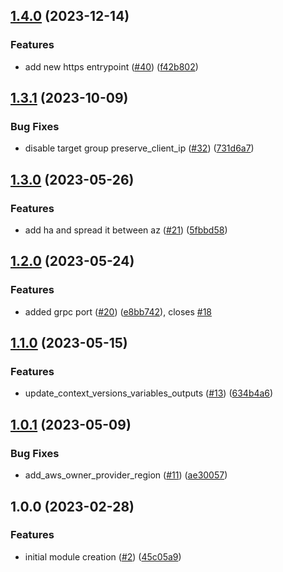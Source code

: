 ## [1.4.0](https://github.com/justtrackio/terraform-aws-ecs-traefik/compare/v1.3.1...v1.4.0) (2023-12-14)


### Features

* add new https entrypoint ([#40](https://github.com/justtrackio/terraform-aws-ecs-traefik/issues/40)) ([f42b802](https://github.com/justtrackio/terraform-aws-ecs-traefik/commit/f42b80296a321e371f19448bde06aba459ef2eb1))

## [1.3.1](https://github.com/justtrackio/terraform-aws-ecs-traefik/compare/v1.3.0...v1.3.1) (2023-10-09)


### Bug Fixes

* disable target group preserve_client_ip ([#32](https://github.com/justtrackio/terraform-aws-ecs-traefik/issues/32)) ([731d6a7](https://github.com/justtrackio/terraform-aws-ecs-traefik/commit/731d6a7aa2b4fbe11b4ae4e58ba439d7e2b336f8))

## [1.3.0](https://github.com/justtrackio/terraform-aws-ecs-traefik/compare/v1.2.0...v1.3.0) (2023-05-26)


### Features

* add ha and spread it between az ([#21](https://github.com/justtrackio/terraform-aws-ecs-traefik/issues/21)) ([5fbbd58](https://github.com/justtrackio/terraform-aws-ecs-traefik/commit/5fbbd58531891ec84b5499b675815c563534c704))

## [1.2.0](https://github.com/justtrackio/terraform-aws-ecs-traefik/compare/v1.1.0...v1.2.0) (2023-05-24)


### Features

* added grpc port ([#20](https://github.com/justtrackio/terraform-aws-ecs-traefik/issues/20)) ([e8bb742](https://github.com/justtrackio/terraform-aws-ecs-traefik/commit/e8bb742ee4bb57cafe42eec3ee2c5a6833d09019)), closes [#18](https://github.com/justtrackio/terraform-aws-ecs-traefik/issues/18)

## [1.1.0](https://github.com/justtrackio/terraform-aws-ecs-traefik/compare/v1.0.1...v1.1.0) (2023-05-15)


### Features

* update_context_versions_variables_outputs ([#13](https://github.com/justtrackio/terraform-aws-ecs-traefik/issues/13)) ([634b4a6](https://github.com/justtrackio/terraform-aws-ecs-traefik/commit/634b4a68753dfbc57bfcee43d7f8b244e9db7127))

## [1.0.1](https://github.com/justtrackio/terraform-aws-ecs-traefik/compare/v1.0.0...v1.0.1) (2023-05-09)


### Bug Fixes

* add_aws_owner_provider_region ([#11](https://github.com/justtrackio/terraform-aws-ecs-traefik/issues/11)) ([ae30057](https://github.com/justtrackio/terraform-aws-ecs-traefik/commit/ae300578c2a1626d02efc1d0ac42d29cb738c54b))

## 1.0.0 (2023-02-28)


### Features

* initial module creation ([#2](https://github.com/justtrackio/terraform-aws-ecs-traefik/issues/2)) ([45c05a9](https://github.com/justtrackio/terraform-aws-ecs-traefik/commit/45c05a94862613f57a8991cfa5430e42aff6b21d))
